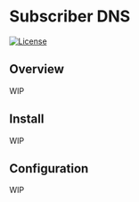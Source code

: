 <!--
SPDX-FileCopyrightText: 2022-present Open Networking Foundation <info@opennetworking.org>

SPDX-License-Identifier: Apache-2.0
-->
# Subscriber DNS
[![License](https://img.shields.io/badge/License-Apache%202.0-blue.svg)](https://github.com/gojp/goreportcard/blob/master/LICENSE)

## Overview
WIP

## Install
WIP
## Configuration
WIP

